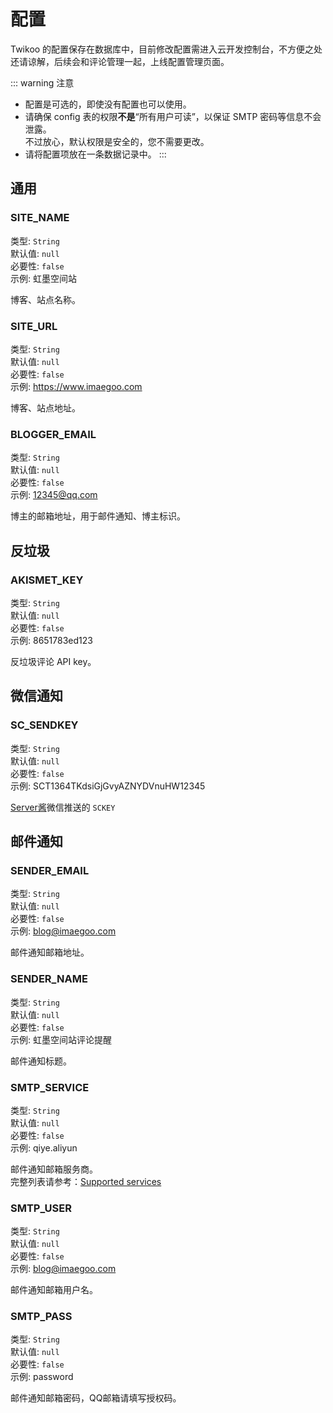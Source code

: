 # 配置

Twikoo 的配置保存在数据库中，目前修改配置需进入云开发控制台，不方便之处还请谅解，后续会和评论管理一起，上线配置管理页面。

::: warning 注意
* 配置是可选的，即使没有配置也可以使用。
* 请确保 config 表的权限**不是**“所有用户可读”，以保证 SMTP 密码等信息不会泄露。<br>
不过放心，默认权限是安全的，您不需要更改。
* 请将配置项放在一条数据记录中。
:::

## 通用

### SITE_NAME

类型: `String`<br>
默认值: `null`<br>
必要性: `false`<br>
示例: 虹墨空间站

博客、站点名称。

### SITE_URL

类型: `String`<br>
默认值: `null`<br>
必要性: `false`<br>
示例: https://www.imaegoo.com

博客、站点地址。

### BLOGGER_EMAIL

类型: `String`<br>
默认值: `null`<br>
必要性: `false`<br>
示例: 12345@qq.com

博主的邮箱地址，用于邮件通知、博主标识。

## 反垃圾

### AKISMET_KEY

类型: `String`<br>
默认值: `null`<br>
必要性: `false`<br>
示例: 8651783ed123

反垃圾评论 API key。

## 微信通知

### SC_SENDKEY

类型: `String`<br>
默认值: `null`<br>
必要性: `false`<br>
示例: SCT1364TKdsiGjGvyAZNYDVnuHW12345

[Server酱](https://sc.ftqq.com/3.version)微信推送的 `SCKEY`

## 邮件通知

### SENDER_EMAIL

类型: `String`<br>
默认值: `null`<br>
必要性: `false`<br>
示例: blog@imaegoo.com

邮件通知邮箱地址。

### SENDER_NAME

类型: `String`<br>
默认值: `null`<br>
必要性: `false`<br>
示例: 虹墨空间站评论提醒

邮件通知标题。

### SMTP_SERVICE

类型: `String`<br>
默认值: `null`<br>
必要性: `false`<br>
示例: qiye.aliyun

邮件通知邮箱服务商。<br>
完整列表请参考：[Supported services](https://nodemailer.com/smtp/well-known/#supported-services)

### SMTP_USER

类型: `String`<br>
默认值: `null`<br>
必要性: `false`<br>
示例: blog@imaegoo.com

邮件通知邮箱用户名。

### SMTP_PASS

类型: `String`<br>
默认值: `null`<br>
必要性: `false`<br>
示例: password

邮件通知邮箱密码，QQ邮箱请填写授权码。
